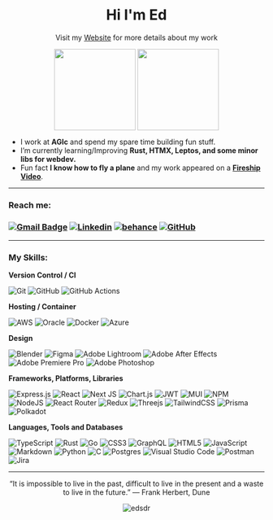  <h1 align="center">Hi I'm Ed </h1>
 <p align="center">
  Visit my <a href="https://edsdr.com/" target="_blank">Website</a> for more details about
  my work
 </p>
 <p align="center">
  <img height="160em" align="center" src="https://github-readme-streak-stats.herokuapp.com?user=EdSDR&theme=tokyonight&border_radius=10&hide_border=true">
  <img height="160em" align="center" src="https://github-readme-stats.vercel.app/api/top-langs/?username=EdSDR&&layout=compact&hide=shell&theme=tokyonight&hide_border=true">
 </p>
 
 -  I work at **AGIc** and spend my spare time building fun stuff.
 -  I’m currently learning/Improving **Rust, HTMX, Leptos, and some minor libs for webdev.**
 -  Fun fact **I know how to fly a plane** and my work appeared on a **[Fireship Video](https://youtu.be/HCOQmKTFzYY?t=96)**.
   
---

<h3>Reach me:<h3>
 
[![Gmail Badge](https://img.shields.io/badge/-contact@edsdr.com-006bed?style=for-the-badge-square&logo=Gmail&logoColor=white&link=mailto:contact@edsdr.com)](mailto:contact@edsdr.com)
[![Linkedin](https://img.shields.io/badge/-EdCastro-blue?style=for-the-badge-square&logo=Linkedin&logoColor=white&link=https://https://www.linkedin.com/in/edsdr/)](https://www.linkedin.com/in/edsdr/)
[![behance](https://aleen42.github.io/badges/src/behance.svg)](https://www.behance.net/EdSDR)
[![GitHub](https://img.shields.io/github/followers/EdSdr?label=follow&style=social)](https://github.com/EdSdr)

---

<h3>My Skills:</h3>

**Version Control / CI**

![Git](https://img.shields.io/badge/git-%23F05033.svg?style=for-the-badge&logo=git&logoColor=white)
![GitHub](https://img.shields.io/badge/github-%23121011.svg?style=for-the-badge&logo=github&logoColor=white)
![GitHub Actions](https://img.shields.io/badge/githubactions-%232671E5.svg?style=for-the-badge&logo=githubactions&logoColor=white)

**Hosting / Container**

![AWS](https://img.shields.io/badge/AWS-%23FF9900.svg?style=for-the-badge&logo=amazon-aws&logoColor=white)
![Oracle](https://img.shields.io/badge/Oracle-F80000?style=for-the-badge&logo=oracle&logoColor=white)
![Docker](https://img.shields.io/badge/docker-%230db7ed.svg?style=for-the-badge&logo=docker&logoColor=white)
![Azure](https://img.shields.io/badge/azure-%230072C6.svg?style=for-the-badge&logo=azure-devops&logoColor=white)

**Design**

![Blender](https://img.shields.io/badge/blender-%23F5792A.svg?style=for-the-badge&logo=blender&logoColor=white)
![Figma](https://img.shields.io/badge/figma-%23F24E1E.svg?style=for-the-badge&logo=figma&logoColor=white)
![Adobe Lightroom](https://img.shields.io/badge/Adobe%20Lightroom-31A8FF.svg?style=for-the-badge&logo=Adobe%20Lightroom&logoColor=white)
![Adobe After Effects](https://img.shields.io/badge/Adobe%20After%20Effects-9999FF.svg?style=for-the-badge&logo=Adobe%20After%20Effects&logoColor=white)
![Adobe Premiere Pro](https://img.shields.io/badge/Adobe%20Premiere%20Pro-9999FF.svg?style=for-the-badge&logo=Adobe%20Premiere%20Pro&logoColor=white)
![Adobe Photoshop](https://img.shields.io/badge/adobephotoshop-%2331A8FF.svg?style=for-the-badge&logo=adobephotoshop&logoColor=white)

**Frameworks, Platforms, Libraries**

![Express.js](https://img.shields.io/badge/express.js-%23404d59.svg?style=for-the-badge&logo=express&logoColor=%2361DAFB)
![React](https://img.shields.io/badge/react-%2320232a.svg?style=for-the-badge&logo=react&logoColor=%2361DAFB)
![Next JS](https://img.shields.io/badge/Next-black?style=for-the-badge&logo=next.js&logoColor=white)
![Chart.js](https://img.shields.io/badge/chart.js-F5788D.svg?style=for-the-badge&logo=chart.js&logoColor=white)
![JWT](https://img.shields.io/badge/JWT-black?style=for-the-badge&logo=JSON%20web%20tokens)
![MUI](https://img.shields.io/badge/MUI-%230081CB.svg?style=for-the-badge&logo=material-ui&logoColor=white)
![NPM](https://img.shields.io/badge/NPM-%23000000.svg?style=for-the-badge&logo=npm&logoColor=white)
![NodeJS](https://img.shields.io/badge/node.js-6DA55F?style=for-the-badge&logo=node.js&logoColor=white)
![React Router](https://img.shields.io/badge/React_Router-CA4245?style=for-the-badge&logo=react-router&logoColor=white)
![Redux](https://img.shields.io/badge/redux-%23593d88.svg?style=for-the-badge&logo=redux&logoColor=white)
![Threejs](https://img.shields.io/badge/threejs-black?style=for-the-badge&logo=three.js&logoColor=white)
![TailwindCSS](https://img.shields.io/badge/tailwindcss-%2338B2AC.svg?style=for-the-badge&logo=tailwind-css&logoColor=white)
![Prisma](https://img.shields.io/badge/Prisma-3982CE?style=for-the-badge&logo=Prisma&logoColor=white)
![Polkadot](https://img.shields.io/badge/polkadot-E6007A?style=for-the-badge&logo=polkadot&logoColor=white)

**Languages, Tools and Databases**

![TypeScript](https://img.shields.io/badge/typescript-%23007ACC.svg?style=for-the-badge&logo=typescript&logoColor=white)
![Rust](https://img.shields.io/badge/rust-%23000000.svg?style=for-the-badge&logo=rust&logoColor=white)
![Go](https://img.shields.io/badge/go-%2300ADD8.svg?style=for-the-badge&logo=go&logoColor=white)
![CSS3](https://img.shields.io/badge/css3-%231572B6.svg?style=for-the-badge&logo=css3&logoColor=white)
![GraphQL](https://img.shields.io/badge/-GraphQL-E10098?style=for-the-badge&logo=graphql&logoColor=white)
![HTML5](https://img.shields.io/badge/html5-%23E34F26.svg?style=for-the-badge&logo=html5&logoColor=white)
![JavaScript](https://img.shields.io/badge/javascript-%23323330.svg?style=for-the-badge&logo=javascript&logoColor=%23F7DF1E)
![Markdown](https://img.shields.io/badge/markdown-%23000000.svg?style=for-the-badge&logo=markdown&logoColor=white)
![Python](https://img.shields.io/badge/python-3670A0?style=for-the-badge&logo=python&logoColor=ffdd54)
![C](https://img.shields.io/badge/c-%2300599C.svg?style=for-the-badge&logo=c&logoColor=white)
![Postgres](https://img.shields.io/badge/postgres-%23316192.svg?style=for-the-badge&logo=postgresql&logoColor=white)
![Visual Studio Code](https://img.shields.io/badge/Visual%20Studio%20Code-0078d7.svg?style=for-the-badge&logo=visual-studio-code&logoColor=white)
![Postman](https://img.shields.io/badge/Postman-FF6C37?style=for-the-badge&logo=postman&logoColor=white)
![Jira](https://img.shields.io/badge/jira-%230A0FFF.svg?style=for-the-badge&logo=jira&logoColor=white)

---

<p align="center"> “It is impossible to live in the past, difficult to live in the present and a waste to live in the future.”
― Frank Herbert, Dune </p>

<p align="center"> <img src="https://komarev.com/ghpvc/?username=edsdr&label=Profile%20views&color=0e75b6&style=flat" alt="edsdr" /> </p>

